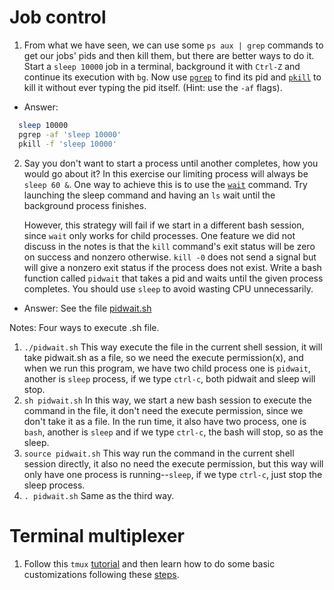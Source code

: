 # Job control

1. From what we have seen, we can use some `ps aux | grep` commands to get our jobs' pids and then kill them, but there are better ways to do it. Start a `sleep 10000` job in a terminal, background it with `Ctrl-Z` and continue its execution with `bg`. Now use [`pgrep`](https://www.man7.org/linux/man-pages/man1/pgrep.1.html) to find its pid and [`pkill`](http://man7.org/linux/man-pages/man1/pgrep.1.html) to kill it without ever typing the pid itself. (Hint: use the `-af` flags).

- Answer:
```bash
  sleep 10000
  pgrep -af 'sleep 10000'
  pkill -f 'sleep 10000'
```
2. Say you don't want to start a process until another completes, how you would go about it? In this exercise our limiting process will always be `sleep 60 &`.
One way to achieve this is to use the [`wait`](https://www.man7.org/linux/man-pages/man1/wait.1p.html) command. Try launching the sleep command and having an `ls` wait until the background process finishes.

    However, this strategy will fail if we start in a different bash session, since `wait` only works for child processes. One feature we did not discuss in the notes is that the `kill` command's exit status will be zero on success and nonzero otherwise. `kill -0` does not send a signal but will give a nonzero exit status if the process does not exist.
    Write a bash function called `pidwait` that takes a pid and waits until the given process completes. You should use `sleep` to avoid wasting CPU unnecessarily.
    
- Answer: See the file [pidwait.sh](./pidwait.sh)

Notes: Four ways to execute .sh file.  
1. `./pidwait.sh` This way execute the file in the current shell session, it will take pidwait.sh as a file, so we need the execute permission(x), and when we run this program, we have two child process one is `pidwait`, another is `sleep` process, if we type `ctrl-c`, both pidwait and sleep will stop.
2. `sh pidwait.sh` In this way, we start a new bash session to execute the command in the file, it don't need the execute permission, since we don't take it as a file. In the run time, it also have two process, one is `bash`, another is `sleep` and if we type `ctrl-c`, the bash will stop, so as the sleep.
3. `source pidwait.sh` This way run the command in the current shell session directly, it also no need the execute permission, but this way will only have one process is running--`sleep`, if we type `ctrl-c`, just stop the sleep process.
4. `. pidwait.sh` Same as the third way.

# Terminal multiplexer

1. Follow this `tmux` [tutorial](https://www.hamvocke.com/blog/a-quick-and-easy-guide-to-tmux/)  and then learn how to do some basic customizations following these [steps](https://www.hamvocke.com/blog/a-guide-to-customizing-your-tmux-conf/).
